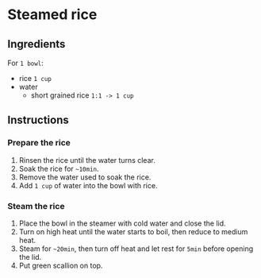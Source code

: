 # Steamed rice

## Ingredients
For `1 bowl`:
- rice `1 cup`
- water
  - short grained rice `1:1 -> 1 cup`

## Instructions
### Prepare the rice
1. Rinsen the rice until the water turns clear.
1. Soak the rice for `~10min`.
1. Remove the water used to soak the rice.
1. Add `1 cup` of water into the bowl with rice.

### Steam the rice
1. Place the bowl in the steamer with cold water and close the lid.
1. Turn on high heat until the water starts to boil, then reduce to medium
   heat.
1. Steam for `~20min`, then turn off heat and let rest for `5min` before
   opening the lid.
1. Put green scallion on top.
